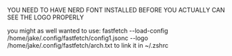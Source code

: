 YOU NEED TO HAVE NERD FONT INSTALLED BEFORE YOU ACTUALLY CAN SEE THE LOGO PROPERLY


you might as well wanted to use:
fastfetch --load-config /home/jake/.config/fastfetch/config1.jsonc --logo /home/jake/.config/fastfetch/arch.txt
to link it in ~/.zshrc
